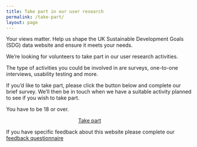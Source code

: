 ```yaml
---
title: Take part in our user research
permalink: /take-part/
layout: page
---
```


Your views matter. Help us shape the UK Sustainable Development Goals (SDG) data website and ensure it meets your needs.

We’re looking for volunteers to take part in our user research activities.

The type of activities you could be involved in are surveys, one-to-one interviews, usability testing and more.

If you’d like to take part, please click the button below and complete our brief survey. We’ll then be in touch when we have a suitable activity planned to see if you wish to take part. 

You have to be 18 or over.

<a class="btn btn-primary btn-download" href="{https://www.surveymonkey.co.uk/r/SDG-take-part" style="display: block; margin-left: auto; margin-right: auto; width: 8em;">Take part</a>


If you have specific feedback about this website please complete our [feedback questionnaire](https://www.surveymonkey.co.uk/r/SDGfeedback)

